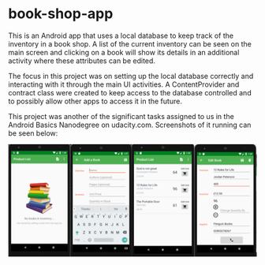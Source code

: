 # book-shop-app

This is an Android app that uses a local database to keep track of the inventory in a book shop. A list of the current inventory can be seen on the main screen and clicking on a book will show its details in an additional activity where these attributes can be edited.

The focus in this project was on setting up the local database correctly and interacting with it through the main UI activities. A ContentProvider and contract class were created to keep access to the database controlled and to possibly allow other apps to access it in the future.

This project was another of the significant tasks assigned to us in the Android Basics Nanodegree on udacity.com. Screenshots of it running can be seen below:

![Alt text](https://github.com/ben-smith14/book-shop-app/blob/master/book%20shop%20imgs.png?raw=true "Some screenshots of the initial app running")
